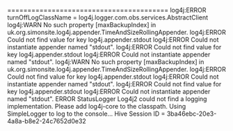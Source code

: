 ========================================
log4j:ERROR turnOffLogClassName = log4j.logger.com.obs.services.AbstractClient
log4j:WARN No such property [maxBackupIndex] in uk.org.simonsite.log4j.appender.TimeAndSizeRollingAppender.
log4j:ERROR Could not find value for key log4j.appender.stdout
log4j:ERROR Could not instantiate appender named "stdout".
log4j:ERROR Could not find value for key log4j.appender.stdout
log4j:ERROR Could not instantiate appender named "stdout".
log4j:WARN No such property [maxBackupIndex] in uk.org.simonsite.log4j.appender.TimeAndSizeRollingAppender.
log4j:ERROR Could not find value for key log4j.appender.stdout
log4j:ERROR Could not instantiate appender named "stdout".
log4j:ERROR Could not find value for key log4j.appender.stdout
log4j:ERROR Could not instantiate appender named "stdout".
ERROR StatusLogger Log4j2 could not find a logging implementation. Please add log4j-core to the classpath. Using SimpleLogger to log to the console...
Hive Session ID = 3ba46ebc-20e3-4a8a-b8e2-24c7652d0e32
